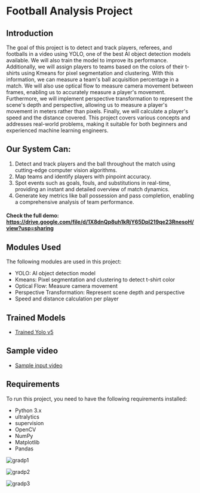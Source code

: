 # Football Analysis Project

## Introduction
The goal of this project is to detect and track players, referees, and footballs in a video using YOLO, one of the best AI object detection models available. We will also train the model to improve its performance. Additionally, we will assign players to teams based on the colors of their t-shirts using Kmeans for pixel segmentation and clustering. With this information, we can measure a team's ball acquisition percentage in a match. We will also use optical flow to measure camera movement between frames, enabling us to accurately measure a player's movement. Furthermore, we will implement perspective transformation to represent the scene's depth and perspective, allowing us to measure a player's movement in meters rather than pixels. Finally, we will calculate a player's speed and the distance covered. This project covers various concepts and addresses real-world problems, making it suitable for both beginners and experienced machine learning engineers.

## Our System Can: 
1. Detect and track players and the ball throughout the match using cutting-edge computer vision algorithms.
2. Map teams and identify players with pinpoint accuracy.
3. Spot events such as goals, fouls, and substitutions in real-time, providing an instant and detailed overview of match dynamics.
4. Generate key metrics like ball possession and pass completion, enabling a comprehensive analysis of team performance.

#### Check the full demo: https://drive.google.com/file/d/1X8dnQp8uh1kRjY65DpI219qe23RnesoH/view?usp=sharing 



## Modules Used
The following modules are used in this project:
- YOLO: AI object detection model
- Kmeans: Pixel segmentation and clustering to detect t-shirt color
- Optical Flow: Measure camera movement
- Perspective Transformation: Represent scene depth and perspective
- Speed and distance calculation per player

## Trained Models
- [Trained Yolo v5](https://drive.google.com/file/d/1DC2kCygbBWUKheQ_9cFziCsYVSRw6axK/view?usp=sharing)

## Sample video
-  [Sample input video](https://drive.google.com/file/d/1t6agoqggZKx6thamUuPAIdN_1zR9v9S_/view?usp=sharing)

## Requirements
To run this project, you need to have the following requirements installed:
- Python 3.x
- ultralytics
- supervision
- OpenCV
- NumPy
- Matplotlib
- Pandas


![gradp1](https://github.com/user-attachments/assets/27ca43da-4417-42d2-b368-e166bcc1b866)

![gradp2](https://github.com/user-attachments/assets/236e7455-3f51-4528-8019-acf02ae10028)

![gradp3](https://github.com/user-attachments/assets/065465e9-dec7-4180-9dd9-0684f97e3afe)

